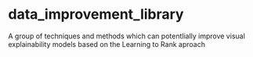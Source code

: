 # data_improvement_library
A group of techniques and methods which can potentlially improve visual explainability models based on the Learning to Rank aproach
